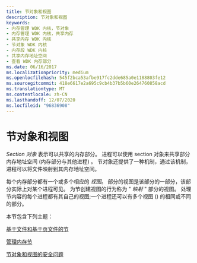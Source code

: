 ```yaml
---
title: 节对象和视图
description: 节对象和视图
keywords:
- 内存管理 WDK 内核，节对象
- 内存管理 WDK 内核，共享内存
- 共享内存 WDK 内核
- 节对象 WDK 内核
- 内存段 WDK 内核
- 共享内存地址空间
- 查看 WDK 内存部分
ms.date: 06/16/2017
ms.localizationpriority: medium
ms.openlocfilehash: 545f2bca53afbe917fc2dde685a0e1188803fe12
ms.sourcegitcommit: 418e6617e2a695c9cb4b37b5b60e264760858acd
ms.translationtype: MT
ms.contentlocale: zh-CN
ms.lasthandoff: 12/07/2020
ms.locfileid: "96836908"
---
```

# <a name="section-objects-and-views"></a>节对象和视图





*Section 对象* 表示可以共享的内存部分。 进程可以使用 section 对象来共享部分内存地址空间 (内存部分与其他进程) 。 节对象还提供了一种机制，通过该机制，进程可以将文件映射到其内存地址空间。

每个内存部分都有一个或多个相应的 *视图*。 部分的视图是该部分的一部分，该部分实际上对某个进程可见。 为节创建视图的行为称为 " *映射* " 部分的视图。 处理节内容的每个进程都有其自己的视图;一个进程还可以有多个视图 () 的相同或不同的部分。

本节包含下列主题：

[基于文件和基于页文件的节](file-backed-and-page-file-backed-sections.md)

[管理内存节](managing-memory-sections.md)

[节对象和视图的安全问题](security-issues-for-section-objects-and-views.md)

 

 




